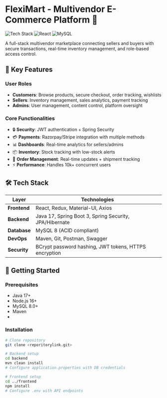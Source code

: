 # FlexiMart - Multivendor E-Commerce Platform 🛒

![Tech Stack](https://img.shields.io/badge/Spring_Boot-6DB33F?style=for-the-badge&logo=spring&logoColor=white)
![React](https://img.shields.io/badge/React-20232A?style=for-the-badge&logo=react&logoColor=61DAFB)
![MySQL](https://img.shields.io/badge/MySQL-4479A1?style=for-the-badge&logo=mysql&logoColor=white)

A full-stack multivendor marketplace connecting sellers and buyers with secure transactions, real-time inventory management, and role-based access control.

## 🌟 Key Features

### **User Roles**
- **Customers**: Browse products, secure checkout, order tracking, wishlists
- **Sellers**: Inventory management, sales analytics, payment tracking
- **Admins**: User management, content control, platform oversight

### **Core Functionalities**
- 🔒 **Security**: JWT authentication + Spring Security
- 💳 **Payments**: Razorpay/Stripe integration with multiple methods
- 📊 **Dashboards**: Real-time analytics for sellers/admins
- 📦 **Inventory**: Stock tracking with low-stock alerts
- 🚚 **Order Management**: Real-time updates + shipment tracking
- ⚡ **Performance**: Handles 10k+ concurrent users

## 🛠 Tech Stack

| Layer          | Technologies                                                                 |
|----------------|------------------------------------------------------------------------------|
| **Frontend**   | React, Redux, Material-UI, Axios                                             |
| **Backend**    | Java 17, Spring Boot 3, Spring Security, JPA/Hibernate                       |
| **Database**   | MySQL 8 (ACID compliant)                                                     |
| **DevOps**     | Maven, Git, Postman, Swagger                                                 |
| **Security**   | BCrypt password hashing, JWT tokens, HTTPS encryption                        |

## 🚀 Getting Started

### Prerequisites
- Java 17+
- Node.js 16+
- MySQL 8.0+
- Maven
- 

### Installation
```bash
# Clone repository
git clone <reporitorylink.git>

# Backend setup
cd backend
mvn clean install
# Configure application.properties with DB credentials

# Frontend setup
cd ../frontend
npm install
# Configure .env with API endpoints
